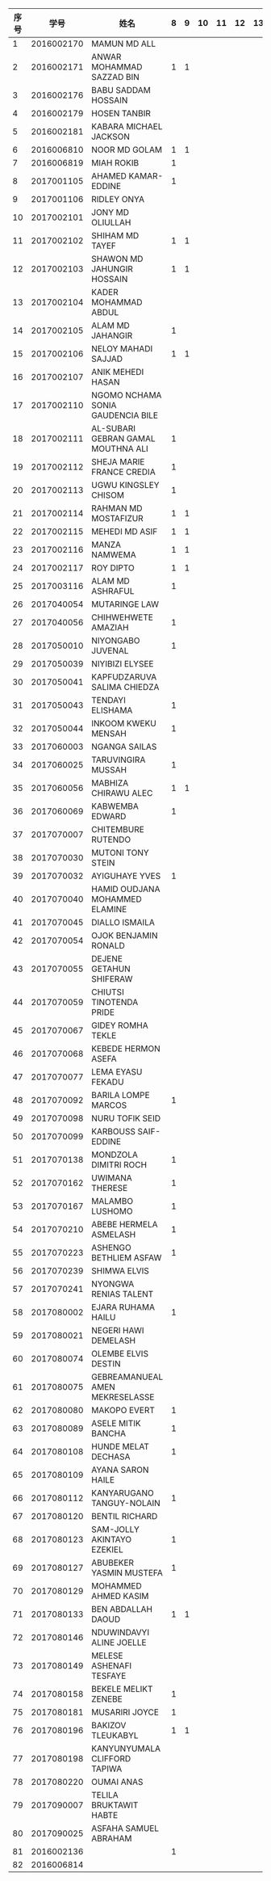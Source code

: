 

| 序号 | 学号       | 姓名                               | 8    | 9    | 10   | 11   | 12   | 13   | 14   | 15   | 16   |
| ---- | ---------- | ---------------------------------- | ---- | ---- | ---- | ---- | ---- | ---- | ---- | ---- | ---- |
| 1    | 2016002170 | MAMUN MD ALL                       |      |      |      |      |      |      |      |      |      |
| 2    | 2016002171 | ANWAR MOHAMMAD SAZZAD BIN          | 1    | 1 |      |      |      |      |      |      |      |
| 3    | 2016002176 | BABU SADDAM HOSSAIN                |      |      |      |      |      |      |      |      |      |
| 4    | 2016002179 | HOSEN TANBIR                       |      |      |      |      |      |      |      |      |      |
| 5    | 2016002181 | KABARA MICHAEL JACKSON             |      |      |      |      |      |      |      |      |      |
| 6    | 2016006810 | NOOR MD GOLAM                      | 1    | 1 |      |      |      |      |      |      |      |
| 7    | 2016006819 | MIAH ROKIB                         | 1    |      |      |      |      |      |      |      |      |
| 8    | 2017001105 | AHAMED KAMAR-EDDINE                | 1 |      |      |      |      |      |      |      |      |
| 9    | 2017001106 | RIDLEY ONYA                        |      |      |      |      |      |      |      |      |      |
| 10   | 2017002101 | JONY MD OLIULLAH                   |      |      |      |      |      |      |      |      |      |
| 11   | 2017002102 | SHIHAM MD TAYEF                    | 1    | 1 |      |      |      |      |      |      |      |
| 12   | 2017002103 | SHAWON MD JAHUNGIR HOSSAIN         | 1     | 1 |      |      |      |      |      |      |      |
| 13   | 2017002104 | KADER MOHAMMAD ABDUL               |      |      |      |      |      |      |      |      |      |
| 14   | 2017002105 | ALAM MD JAHANGIR                   | 1     |      |      |      |      |      |      |      |      |
| 15   | 2017002106 | NELOY MAHADI SAJJAD                | 1    |   1   |      |      |      |      |      |      |      |
| 16   | 2017002107 | ANIK MEHEDI HASAN                  |      |      |      |      |      |      |      |      |      |
| 17   | 2017002110 | NGOMO NCHAMA SONIA GAUDENCIA BILE  |      |      |      |      |      |      |      |      |      |
| 18   | 2017002111 | AL-SUBARI GEBRAN GAMAL MOUTHNA ALI | 1 |      |      |      |      |      |      |      |      |
| 19   | 2017002112 | SHEJA MARIE FRANCE CREDIA          | 1 |      |      |      |      |      |      |      |      |
| 20   | 2017002113 | UGWU KINGSLEY CHISOM               | 1 |      |      |      |      |      |      |      |      |
| 21   | 2017002114 | RAHMAN MD MOSTAFIZUR               | 1    | 1 |      |      |      |      |      |      |      |
| 22   | 2017002115 | MEHEDI MD ASIF                     | 1    | 1 |      |      |      |      |      |      |      |
| 23   | 2017002116 | MANZA NAMWEMA                      | 1    | 1 |      |      |      |      |      |      |      |
| 24   | 2017002117 | ROY DIPTO                          | 1    | 1 |      |      |      |      |      |      |      |
| 25   | 2017003116 | ALAM MD ASHRAFUL                   | 1    |      |      |      |      |      |      |      |      |
| 26   | 2017040054 | MUTARINGE LAW                      |      |      |      |      |      |      |      |      |      |
| 27   | 2017040056 | CHIHWEHWETE AMAZIAH                | 1 |      |      |      |      |      |      |      |      |
| 28   | 2017050010 | NIYONGABO JUVENAL                  | 1    |      |      |      |      |      |      |      |      |
| 29   | 2017050039 | NIYIBIZI ELYSEE                    |      |      |      |      |      |      |      |      |      |
| 30   | 2017050041 | KAPFUDZARUVA SALIMA CHIEDZA        |      |      |      |      |      |      |      |      |      |
| 31   | 2017050043 | TENDAYI ELISHAMA                   | 1 |      |      |      |      |      |      |      |      |
| 32   | 2017050044 | INKOOM KWEKU MENSAH                | 1 |      |      |      |      |      |      |      |      |
| 33   | 2017060003 | NGANGA SAILAS                      |      |      |      |      |      |      |      |      |      |
| 34   | 2017060025 | TARUVINGIRA MUSSAH                 | 1 |      |      |      |      |      |      |      |      |
| 35   | 2017060056 | MABHIZA CHIRAWU ALEC               | 1    | 1 |      |      |      |      |      |      |      |
| 36   | 2017060069 | KABWEMBA EDWARD                    | 1 |      |      |      |      |      |      |      |      |
| 37   | 2017070007 | CHITEMBURE RUTENDO                 |      |      |      |      |      |      |      |      |      |
| 38   | 2017070030 | MUTONI TONY STEIN                  |      |      |      |      |      |      |      |      |      |
| 39   | 2017070032 | AYIGUHAYE YVES                     | 1 |      |      |      |      |      |      |      |      |
| 40   | 2017070040 | HAMID OUDJANA MOHAMMED ELAMINE     |      |      |      |      |      |      |      |      |      |
| 41   | 2017070045 | DIALLO ISMAILA                     |      |      |      |      |      |      |      |      |      |
| 42   | 2017070054 | OJOK BENJAMIN RONALD               |      |      |      |      |      |      |      |      |      |
| 43   | 2017070055 | DEJENE GETAHUN SHIFERAW            |      |      |      |      |      |      |      |      |      |
| 44   | 2017070059 | CHIUTSI TINOTENDA PRIDE            |      |      |      |      |      |      |      |      |      |
| 45   | 2017070067 | GIDEY ROMHA TEKLE                  |      |      |      |      |      |      |      |      |      |
| 46   | 2017070068 | KEBEDE HERMON ASEFA                |      |      |      |      |      |      |      |      |      |
| 47   | 2017070077 | LEMA EYASU FEKADU                  |      |      |      |      |      |      |      |      |      |
| 48   | 2017070092 | BARILA LOMPE MARCOS                | 1 |      |      |      |      |      |      |      |      |
| 49   | 2017070098 | NURU TOFIK SEID                    |      |      |      |      |      |      |      |      |      |
| 50   | 2017070099 | KARBOUSS SAIF-EDDINE               |      |      |      |      |      |      |      |      |      |
| 51   | 2017070138 | MONDZOLA DIMITRI ROCH              | 1 |      |      |      |      |      |      |      |      |
| 52   | 2017070162 | UWIMANA THERESE                    | 1 |      |      |      |      |      |      |      |      |
| 53   | 2017070167 | MALAMBO LUSHOMO                    | 1 |      |      |      |      |      |      |      |      |
| 54   | 2017070210 | ABEBE HERMELA ASMELASH             | 1 |      |      |      |      |      |      |      |      |
| 55   | 2017070223 | ASHENGO BETHLIEM ASFAW             | 1 |      |      |      |      |      |      |      |      |
| 56   | 2017070239 | SHIMWA ELVIS                       |      |      |      |      |      |      |      |      |      |
| 57   | 2017070241 | NYONGWA RENIAS TALENT              |      |      |      |      |      |      |      |      |      |
| 58   | 2017080002 | EJARA RUHAMA HAILU                 | 1    |      |      |      |      |      |      |      |      |
| 59   | 2017080021 | NEGERI HAWI DEMELASH               |      |      |      |      |      |      |      |      |      |
| 60   | 2017080074 | OLEMBE ELVIS DESTIN                |      |      |      |      |      |      |      |      |      |
| 61   | 2017080075 | GEBREAMANUEAL AMEN MEKRESELASSE    |      |      |      |      |      |      |      |      |      |
| 62   | 2017080080 | MAKOPO EVERT                       | 1 |      |      |      |      |      |      |      |      |
| 63   | 2017080089 | ASELE MITIK BANCHA                 | 1 |      |      |      |      |      |      |      |      |
| 64   | 2017080108 | HUNDE MELAT DECHASA                | 1 |      |      |      |      |      |      |      |      |
| 65   | 2017080109 | AYANA SARON HAILE                  |      |      |      |      |      |      |      |      |      |
| 66   | 2017080112 | KANYARUGANO TANGUY-NOLAIN          | 1 |      |      |      |      |      |      |      |      |
| 67   | 2017080120 | BENTIL RICHARD                     |      |      |      |      |      |      |      |      |      |
| 68   | 2017080123 | SAM-JOLLY AKINTAYO EZEKIEL         | 1 |      |      |      |      |      |      |      |      |
| 69   | 2017080127 | ABUBEKER YASMIN MUSTEFA            | 1    |      |      |      |      |      |      |      |      |
| 70   | 2017080129 | MOHAMMED AHMED KASIM               |      |      |      |      |      |      |      |      |      |
| 71   | 2017080133 | BEN ABDALLAH DAOUD                 | 1 |  1    |      |      |      |      |      |      |      |
| 72   | 2017080146 | NDUWINDAVYI ALINE JOELLE           |      |      |      |      |      |      |      |      |      |
| 73   | 2017080149 | MELESE ASHENAFI TESFAYE            |      |      |      |      |      |      |      |      |      |
| 74   | 2017080158 | BEKELE MELIKT ZENEBE               | 1 |      |      |      |      |      |      |      |      |
| 75   | 2017080181 | MUSARIRI JOYCE                     | 1 |      |      |      |      |      |      |      |      |
| 76   | 2017080196 | BAKIZOV TLEUKABYL                  | 1    | 1 |      |      |      |      |      |      |      |
| 77   | 2017080198 | KANYUNYUMALA CLIFFORD TAPIWA       |      |      |      |      |      |      |      |      |      |
| 78   | 2017080220 | OUMAI ANAS                         |      |      |      |      |      |      |      |      |      |
| 79   | 2017090007 | TELILA BRUKTAWIT HABTE             |      |      |      |      |      |      |      |      |      |
| 80   | 2017090025 | ASFAHA SAMUEL ABRAHAM              |      |      |      |      |      |      |      |      |      |
| 81 | 2016002136 |  | 1 | | | | | | | | |
| 82 | 2016006814 |  |  | | | | | | | | |
